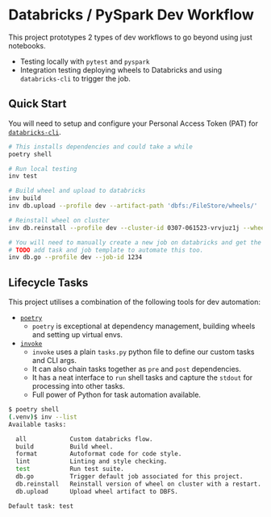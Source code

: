 # Databricks / PySpark Dev Workflow

This project prototypes 2 types of dev workflows to go beyond using just notebooks.

 - Testing locally with `pytest` and `pyspark`
 - Integration testing deploying wheels to Databricks and using `databricks-cli` to trigger the job.

## Quick Start

You will need to setup and configure your Personal Access Token (PAT) for 
[`databricks-cli`](https://docs.databricks.com/dev-tools/cli/index.html).

```sh
# This installs dependencies and could take a while
poetry shell

# Run local testing
inv test

# Build wheel and upload to databricks
inv build
inv db.upload --profile dev --artifact-path 'dbfs:/FileStore/wheels/'

# Reinstall wheel on cluster
inv db.reinstall --profile dev --cluster-id 0307-061523-vrvjuz1j --wheel 'dbfs:/FileStore/wheels/projectname-0.1.0-py3-none-any.whl'

# You will need to manually create a new job on databricks and get the job-id
# TODO add task and job template to automate this too.
inv db.go --profile dev --job-id 1234
```

## Lifecycle Tasks

This project utilises a combination of the following tools for dev automation:
 - [`poetry`](https://python-poetry.org/)
   - `poetry` is exceptional at dependency management, building wheels and setting up virtual envs.
 - [`invoke`](https://www.pyinvoke.org/)
   - `invoke` uses a plain `tasks.py` python file to define our custom tasks and CLI args.
   - It can also chain tasks together as `pre` and `post` dependencies.
   - It has a neat interface to `run` shell tasks and capture the `stdout` for processing into other tasks.
   - Full power of Python for task automation available.

```sh
$ poetry shell
(.venv)$ inv --list
Available tasks:

  all            Custom databricks flow.
  build          Build wheel.
  format         Autoformat code for code style.
  lint           Linting and style checking.
  test           Run test suite.
  db.go          Trigger default job associated for this project.
  db.reinstall   Reinstall version of wheel on cluster with a restart.
  db.upload      Upload wheel artifact to DBFS.

Default task: test
```
